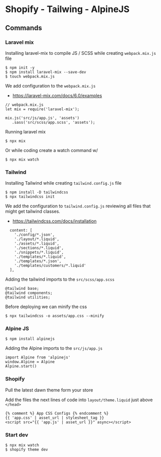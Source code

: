# Shopify - Tailwing - AlpineJS

## Commands

### Laravel mix
Installing laravel-mix to compile JS / SCSS while creating ```webpack.mix.js``` file

``` Laravel installation
$ npm init -y
$ npm install laravel-mix --save-dev
$ touch webpack.mix.js
```
We add configuration to the ```webpack.mix.js```
 - https://laravel-mix.com/docs/6.0/examples
```
// webpack.mix.js
let mix = require('laravel-mix');

mix.js('src/js/app.js', 'assets')
   .sass('src/scss/app.scss', 'assets');
```
Running laravel mix

```
$ npx mix
```
Or while coding create a watch command w/
```
$ npx mix watch
```

### Tailwind
Installing Tailwind while creating ```tailwind.config.js``` file

``` Tailwind installation
$ npm install -D tailwindcss
$ npx tailwindcss init
```

We add the configuration to ```tailwind.config.js``` reviewing all files that might get tailwind classes.
- https://tailwindcss.com/docs/installation

```
  content: [
    './config/*.json',
    './layout/*.liquid',
    './assets/*.liquid',
    './sections/*.liquid',
    './snippets/*.liquid',
    './templates/*.liquid',
    './templates/*.json',
    './templates/customers/*.liquid'
  ],
```

Adding the tailwind imports to the ```src/scss/app.scss```
```
@tailwind base;
@tailwind components;
@tailwind utilities;
```

Before deploying we can minify the css
```
$ npx tailwindcss -o assets/app.css --minify
```

### Alpine JS

```
$ npm install alpinejs
```
Adding the Alpine imports to the ```src/js/app.js```
```
import Alpine from 'alpinejs'
window.Alpine = Alpine
Alpine.start()
```

### Shopify
Pull the latest dawn theme form your store

Add the files the next lines of code into ```layout/theme.liquid``` just above ```</head>```

```
{% comment %} App CSS Configs {% endcomment %}
{{ 'app.css' | asset_url | stylesheet_tag }}
<script src="{{ 'app.js' | asset_url }}" async></script>
```

### Start dev
```
$ npx mix watch
$ shopify theme dev
```